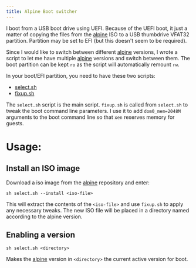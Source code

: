 ```yaml
---
title: Alpine Boot switcher
---
```


I boot from a USB boot drive using UEFI.  Because of the UEFI boot,
it just a matter of copying the files from the [alpine][alpine]
ISO to a USB thumbdrive VFAT32 partition.  Partition may be set to
EFI (but this doesn't seem to be required).

Since I would like to switch between different [alpine][alpine] versions,
I wrote a script to let me have multiple [alpine][alpine] versions and
switch between them.  The boot partition can be kept `ro` as the script
will automatically remount `rw`.

In your boot/EFI partition, you need to have these two scripts:

- [select.sh](https://github.com/alejandroliu/0ink.net/blob/master/snippets/alpine-boot-switcher/select.sh)
- [fixup.sh](https://github.com/alejandroliu/0ink.net/blob/master/snippets/alpine-boot-switcher/fixup.sh)

The `select.sh` script is the main script.  `fixup.sh` is called from
`select.sh` to tweak the boot command line parameters.  I use it to add
`dom0_mem=2048M` arguments to the boot command line so that `xen`
reserves memory for guests.

# Usage:

## Install an ISO image

Download a iso image from the [alpine][alpine] repository and enter:

```
sh select.sh --install <iso-file>
```

This will extract the contents of the `<iso-file>` and use `fixup.sh`
to apply any necessary tweaks.  The new ISO file will be placed
in a directory named according to the alpine version.


## Enabling a version

```
sh select.sh <directory>
```

Makes the [alpine][alpine] version in `<directory>` the current active
version for boot.



[alpine]: https://alpinelinux.org/

